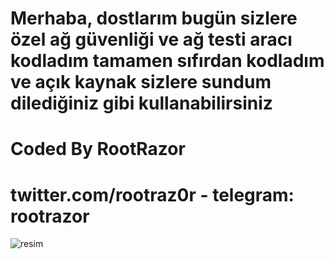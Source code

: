 # Merhaba, dostlarım bugün sizlere özel ağ güvenliği ve ağ testi aracı kodladım tamamen sıfırdan kodladım ve açık kaynak sizlere sundum dilediğiniz gibi kullanabilirsiniz

# Coded By RootRazor
# twitter.com/rootraz0r - telegram: rootrazor

![resim](https://i.hizliresim.com/JZf4kH.png)
